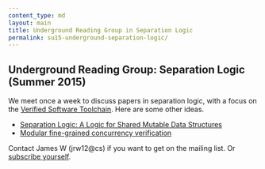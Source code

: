 ```yaml
---
content_type: md
layout: main
title: Underground Reading Group in Separation Logic
permalink: su15-underground-separation-logic/
---
```


## Underground Reading Group: Separation Logic (Summer 2015)

We meet once a week to discuss papers in separation logic, with a
focus on the [Verified Software Toolchain](http://vst.cs.princeton.edu/veric/). Here are some other ideas.

* [Separation Logic: A Logic for Shared Mutable Data Structures](http://www.cs.cmu.edu/~jcr/seplogic.pdf)
* [Modular fine-grained concurrency verification](http://www.cl.cam.ac.uk/techreports/UCAM-CL-TR-726.html)

Contact James W (jrw12@cs) if you want to get on the mailing list. Or [subscribe yourself](https://mailman.cs.washington.edu/mailman/listinfo/underground-logic).
